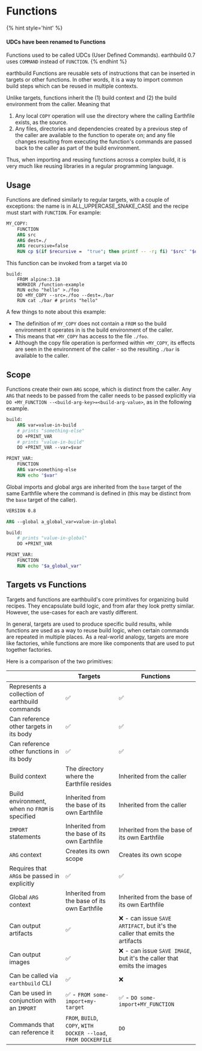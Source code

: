 # Functions

{% hint style='hint' %}
#### UDCs have been renamed to Functions

Functions used to be called UDCs (User Defined Commands). earthbuild 0.7 uses `COMMAND` instead of `FUNCTION`.
{% endhint %}

earthbuild Functions are reusable sets of instructions that can be inserted in targets or other functions. In other words, it is a way to import common build steps which can be reused in multiple contexts.

Unlike targets, functions inherit the (1) build context and (2) the build environment from the caller. Meaning that

1. Any local `COPY` operation will use the directory where the calling Earthfile exists, as the source.
2. Any files, directories and dependencies created by a previous step of the caller are available to the function to operate on; and any file changes resulting from executing the function's commands are passed back to the caller as part of the build environment.

Thus, when importing and reusing functions across a complex build, it is very much like reusing libraries in a regular programming language.

## Usage

Functions are defined similarly to regular targets, with a couple of exceptions: the name is in ALL_UPPERCASE_SNAKE_CASE and the recipe must start with `FUNCTION`. For example:

```Dockerfile
MY_COPY:
    FUNCTION
    ARG src
    ARG dest=./
    ARG recursive=false
    RUN cp $(if $recursive =  "true"; then printf -- -r; fi) "$src" "$dest"
```

This function can be invoked from a target via `DO`

```Earthfile
build:
    FROM alpine:3.18
    WORKDIR /function-example
    RUN echo "hello" >./foo
    DO +MY_COPY --src=./foo --dest=./bar
    RUN cat ./bar # prints "hello"
```

A few things to note about this example:

* The definition of `MY_COPY` does not contain a `FROM` so the build environment it operates in is the build environment of the caller.
* This means that `+MY_COPY` has access to the file `./foo`.
* Although the copy file operation is performed within `+MY_COPY`, its effects are seen in the environment of the caller - so the resulting `./bar` is available to the caller.

## Scope

Functions create their own `ARG` scope, which is distinct from the caller. Any `ARG` that needs to be passed from the caller needs to be passed explicitly via `DO +MY_FUNCTION --<build-arg-key>=<build-arg-value>`, as in the following example.

```Dockerfile
build:
    ARG var=value-in-build
    # prints "something-else"
    DO +PRINT_VAR
    # prints "value-in-build"
    DO +PRINT_VAR --var=$var

PRINT_VAR:
    FUNCTION
    ARG var=something-else
    RUN echo "$var"
```

Global imports and global args are inherited from the `base` target of the same Earthfile where the command is defined in (this may be distinct from the `base` target of the caller).

```Dockerfile
VERSION 0.8

ARG --global a_global_var=value-in-global

build:
    # prints "value-in-global"
    DO +PRINT_VAR

PRINT_VAR:
    FUNCTION
    RUN echo "$a_global_var"
```

## Targets vs Functions

Targets and functions are earthbuild's core primitives for organizing build recipes. They encapsulate build logic, and from afar they look pretty similar. However, the use-cases for each are vastly different.

In general, targets are used to produce specific build results, while functions are used as a way to reuse build logic, when certain commands are repeated in multiple places. As a real-world analogy, targets are more like factories, while functions are more like components that are used to put together factories.

Here is a comparison of the two primitives:

| | Targets | Functions |
| --- | --- | --- |
| Represents a collection of earthbuild commands | ✅ | ✅ |
| Can reference other targets in its body | ✅ | ✅ |
| Can reference other functions in its body | ✅ | ✅ |
| Build context | The directory where the Earthfile resides | Inherited from the caller |
| Build environment, when no `FROM` is specified | Inherited from the base of its own Earthfile | Inherited from the caller |
| `IMPORT` statements | Inherited from the base of its own Earthfile | Inherited from the base of its own Earthfile |
| `ARG` context | Creates its own scope | Creates its own scope |
| Requires that `ARG`s be passed in explicitly | ✅ | ✅ |
| Global `ARG` context | Inherited from the base of its own Earthfile | Inherited from the base of its own Earthfile |
| Can output artifacts | ✅ | ❌ - can issue `SAVE ARTIFACT`, but it's the caller that emits the artifacts |
| Can output images | ✅ | ❌ - can issue `SAVE IMAGE`, but it's the caller that emits the images |
| Can be called via `earthbuild` CLI | ✅ | ❌ |
| Can be used in conjunction with an `IMPORT` | ✅ - `FROM some-import+my-target` | ✅ - `DO some-import+MY_FUNCTION` |
| Commands that can reference it | `FROM`, `BUILD`, `COPY`, `WITH DOCKER --load`, `FROM DOCKERFILE` | `DO` |
